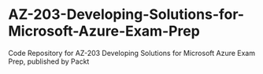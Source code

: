 # AZ-203-Developing-Solutions-for-Microsoft-Azure-Exam-Prep
Code Repository for AZ-203 Developing Solutions for Microsoft Azure Exam Prep, published by Packt
